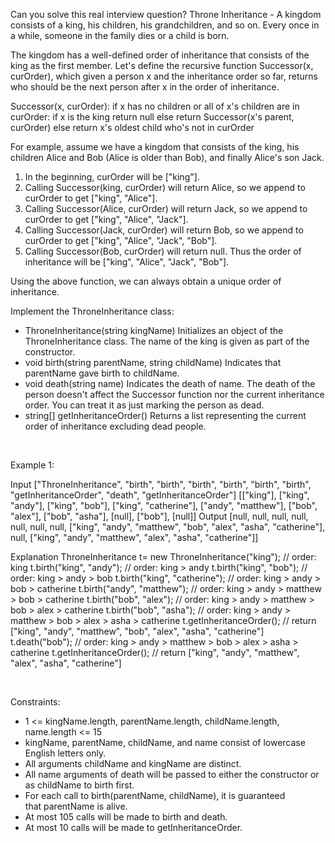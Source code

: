 Can you solve this real interview question? Throne Inheritance - A kingdom consists of a king, his children, his grandchildren, and so on. Every once in a while, someone in the family dies or a child is born.

The kingdom has a well-defined order of inheritance that consists of the king as the first member. Let's define the recursive function Successor(x, curOrder), which given a person x and the inheritance order so far, returns who should be the next person after x in the order of inheritance.


Successor(x, curOrder):
    if x has no children or all of x's children are in curOrder:
        if x is the king return null
        else return Successor(x's parent, curOrder)
    else return x's oldest child who's not in curOrder


For example, assume we have a kingdom that consists of the king, his children Alice and Bob (Alice is older than Bob), and finally Alice's son Jack.

 1. In the beginning, curOrder will be ["king"].
 2. Calling Successor(king, curOrder) will return Alice, so we append to curOrder to get ["king", "Alice"].
 3. Calling Successor(Alice, curOrder) will return Jack, so we append to curOrder to get ["king", "Alice", "Jack"].
 4. Calling Successor(Jack, curOrder) will return Bob, so we append to curOrder to get ["king", "Alice", "Jack", "Bob"].
 5. Calling Successor(Bob, curOrder) will return null. Thus the order of inheritance will be ["king", "Alice", "Jack", "Bob"].

Using the above function, we can always obtain a unique order of inheritance.

Implement the ThroneInheritance class:

 * ThroneInheritance(string kingName) Initializes an object of the ThroneInheritance class. The name of the king is given as part of the constructor.
 * void birth(string parentName, string childName) Indicates that parentName gave birth to childName.
 * void death(string name) Indicates the death of name. The death of the person doesn't affect the Successor function nor the current inheritance order. You can treat it as just marking the person as dead.
 * string[] getInheritanceOrder() Returns a list representing the current order of inheritance excluding dead people.

 

Example 1:


Input
["ThroneInheritance", "birth", "birth", "birth", "birth", "birth", "birth", "getInheritanceOrder", "death", "getInheritanceOrder"]
[["king"], ["king", "andy"], ["king", "bob"], ["king", "catherine"], ["andy", "matthew"], ["bob", "alex"], ["bob", "asha"], [null], ["bob"], [null]]
Output
[null, null, null, null, null, null, null, ["king", "andy", "matthew", "bob", "alex", "asha", "catherine"], null, ["king", "andy", "matthew", "alex", "asha", "catherine"]]

Explanation
ThroneInheritance t= new ThroneInheritance("king"); // order: king
t.birth("king", "andy"); // order: king > andy
t.birth("king", "bob"); // order: king > andy > bob
t.birth("king", "catherine"); // order: king > andy > bob > catherine
t.birth("andy", "matthew"); // order: king > andy > matthew > bob > catherine
t.birth("bob", "alex"); // order: king > andy > matthew > bob > alex > catherine
t.birth("bob", "asha"); // order: king > andy > matthew > bob > alex > asha > catherine
t.getInheritanceOrder(); // return ["king", "andy", "matthew", "bob", "alex", "asha", "catherine"]
t.death("bob"); // order: king > andy > matthew > bob > alex > asha > catherine
t.getInheritanceOrder(); // return ["king", "andy", "matthew", "alex", "asha", "catherine"]


 

Constraints:

 * 1 <= kingName.length, parentName.length, childName.length, name.length <= 15
 * kingName, parentName, childName, and name consist of lowercase English letters only.
 * All arguments childName and kingName are distinct.
 * All name arguments of death will be passed to either the constructor or as childName to birth first.
 * For each call to birth(parentName, childName), it is guaranteed that parentName is alive.
 * At most 105 calls will be made to birth and death.
 * At most 10 calls will be made to getInheritanceOrder.